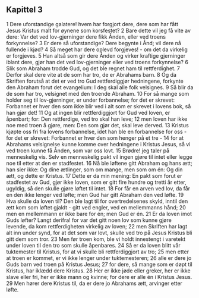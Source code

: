 ## Kapittel 3

1 Dere uforstandige galatere! hvem har forgjort dere, dere som har fått Jesus Kristus malt for øynene som korsfestet?
2 Bare dette vil jeg få vite av dere: Var det ved lov-gjerninger dere fikk Ånden, eller ved troens forkynnelse?
3 Er dere så uforstandige? Dere begynte i Ånd; vil dere nå fullende i kjød?
4 Så meget har dere oplevd forgjeves! - om det da virkelig er forgjeves.
5 Han altså som gir dere Ånden og virker kraftige gjerninger iblant dere, gjør han det ved lov-gjerninger eller ved troens forkynnelse?
6 Slik som Abraham trodde Gud, og det ble regnet ham til rettferdighet.
7 Derfor skal dere vite at de som har tro, de er Abrahams barn.
8 Og da Skriften forutså at det er ved tro Gud rettferdiggjør hedningene, forkynte den Abraham forut det evangelium: I deg skal alle folk velsignes.
9 Så blir da de som har tro, velsignet med den troende Abraham.
10 For så mange som holder seg til lov-gjerninger, er under forbannelse; for det er skrevet: Forbannet er hver den som ikke blir ved i alt som er skrevet i lovens bok, så han gjør det!
11 Og at ingen blir rettferdiggjort for Gud ved loven, er åpenbart; for: Den rettferdige, ved tro skal han leve;
12 men loven har ikke noe med troen å gjøre, men: Den som gjør det, skal leve derved.
13 Kristus kjøpte oss fri fra lovens forbannelse, idet han ble en forbannelse for oss - for det er skrevet: Forbannet er hver den som henger på et tre -
14 for at Abrahams velsignelse kunne komme over hedningene i Kristus Jesus, så vi ved troen kunne få Ånden, som var oss lovt.
15 Brødre! jeg taler på menneskelig vis. Selv en menneskelig pakt vil ingen gjøre til intet eller legge noe til etter at den er stadfestet.
16 Nå ble løftene gitt Abraham og hans ætt; han sier ikke: Og dine ætlinger, som om mange, men som om én: Og din ætt, og dette er Kristus.
17 Dette er da min mening: En pakt som forut er stadfestet av Gud, gjør ikke loven, som er gitt fire hundre og tretti år etter, ugyldig, så den skulle gjøre løftet til intet.
18 For får en arven ved lov, da får en den ikke lenger ved løfte; men Gud har gitt Abraham den ved løfte.
19 Hva skulle da loven til? Den ble lagt til for overtredelsenes skyld, inntil den ætt kom som løftet gjaldt - gitt ved engler, ved en mellemmanns hånd;
20 men en mellemmann er ikke bare for én; men Gud er én.
21 Er da loven imot Guds løfter? Langt derifra! for var det gitt noen lov som kunne gjøre levende, da kom rettferdigheten virkelig av loven;
22 men Skriften har lagt alt inn under synd, for at det som var lovt, skulle ved tro på Jesus Kristus bli gitt dem som tror.
23 Men før troen kom, ble vi holdt innestengt i varetekt under loven til den tro som skulle åpenbares.
24 Så er da loven blitt vår tuktemester til Kristus, for at vi skulle bli rettferdiggjort av tro;
25 men etter at troen er kommet, er vi ikke lenger under tuktemesteren;
26 alle er dere jo Guds barn ved troen på Kristus Jesus;
27 for dere, så mange som er døpt til Kristus, har iklædd dere Kristus.
28 Her er ikke jøde eller greker, her er ikke slave eller fri, her er ikke mann og kvinne; for dere er alle én i Kristus Jesus.
29 Men hører dere Kristus til, da er dere jo Abrahams ætt, arvinger etter løfte.
